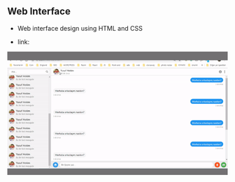 ## Web Interface 

- Web interface design using HTML and CSS

- link: 

![gif](https://raw.githubusercontent.com/yhekim/Chat-Interface-frontend/main/chat%20interface%20frontend.gif)